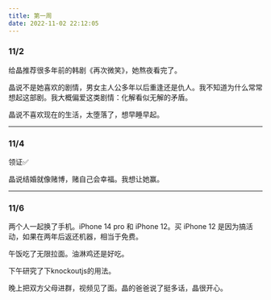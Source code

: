```yaml
---
title: 第一周
date: 2022-11-02 22:12:05
---
```

### 11/2

给晶推荐很多年前的韩剧《再次微笑》，她熬夜看完了。

晶说不是她喜欢的剧情，男女主人公多年以后重逢还是仇人。我不知道为什么常常想起这部剧。我大概偏爱这类剧情：化解看似无解的矛盾。

晶说不喜欢现在的生活，太堕落了，想早睡早起。

---

### 11/4
领证✅

晶说结婚就像赌博，赌自己会幸福。我想让她赢。

---

### 11/6
两个人一起换了手机。iPhone 14 pro 和 iPhone 12。买 iPhone 12 是因为搞活动，如果在两年后返还机器，相当于免费。

午饭吃了无限拉面。油淋鸡还是好吃。

下午研究了下knockoutjs的用法。

晚上把双方父母进群，视频见了面。晶的爸爸说了挺多话，晶很开心。